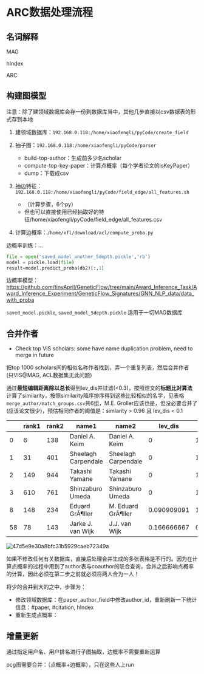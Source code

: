 # ARC数据处理流程

## 名词解释

MAG

hIndex

ARC



## 构建图模型

注意：除了建领域数据库会存一份到数据库当中，其他几步直接以csv数据表的形式存到本地

1. 建领域数据库：`192.168.0.118:/home/xiaofengli/pyCode/create_field`

2. 抽子图：`192.168.0.118:/home/xiaofengli/pyCode/parser`
    - build-top-author：生成前多少名scholar
    - compute-top-key-paper：计算点概率（每个学者论文的isKeyPaper）
    - dump：下载成csv

3. 抽边特征：`192.168.0.118:/home/xiaofengli/pyCode/field_edge/all_features.sh`
    - （计算步骤，6个py）
    - 但也可以直接使用已经抽取好的特征/home/xiaofengli/pyCode/field_edge/all_features.csv

4. 计算边概率：`/home/xfl/download/acl/compute_proba.py`

边概率训练：...

```python
file = open('saved_model_another_5depth.pickle','rb')
model = pickle.load(file)
result=model.predict_proba(db2)[:,1]
```

边概率模型：https://github.com/tinyApril/GeneticFlow/tree/main/Award_Inference_Task/Award_Inference_Experiment/GeneticFlow_Signatures/GNN_NLP_data/data_with_proba

`saved_model.pickle`, `saved_model_5depth.pickle` 适用于一切MAG数据库


## 合并作者

* Check top VIS scholars: some have name duplication problem, need to merge in future

把top 1000 scholars间的相似名称作者找到，弄一个重复列表，然后合并作者 (只VIS@MAG, ACL数据集无此问题)

通过**最短编辑距离除以总长**得到lev_dis并过滤(<0.3)，按照煜文的**标题比对算法**计算了similarity，按照similarity降序排序得到这些比较相似的名字，见表格`merge_author/match_groups.csv`共6组，M.E. Groller应该也是，但没必要合并了(应该论文很少)，预估相同作者的阈值是：simlarity > 0.96 且 lev_dis < 0.1

|      | rank1  | rank2  | name1               | name2               | lev_dis     | similarity  |
| ---- | ---- | ---- | ------------------- | ------------------- | ----------- | ----------- |
| 0    | 6    | 138  | Daniel A. Keim      | Daniel A. Keim      | 0           | 1           |
| 1    | 31   | 401  | Sheelagh Carpendale | Sheelagh Carpendale | 0           | 1           |
| 2    | 149  | 944  | Takashi Yamane      | Takashi Yamane      | 0           | 1           |
| 3    | 610  | 761  | Shinzaburo Umeda    | Shinzaburo Umeda    | 0           | 1           |
| 8    | 148  | 234  | Eduard GrÃ¶ller     | M. Eduard GrÃ¶ller  | 0.090909091 | 1           |
| 58   | 78   | 143  | Jarke J. van Wijk   | J.J. van Wijk       | 0.166666667 | 0.909090909 |

![47d5e9e30a8bfc31b5929caeb72349a](https://github.com/sunieee/ARC/assets/42105752/218f75fd-2220-4e52-b7a3-3e184666e750)


如果不修改任何有关数据库，直接后处理合并生成的多张表格是不行的。因为在计算点概率的过程中用到了author表与coauthor的联合查询，合并之后影响点概率的计算，因此必须在第二步之前就必须将两人合为一人！

将少的合并到大的之中，步骤为：
- 修改领域数据库：在paper_author_field中修改author_id，重新刷新一下统计信息：#paper, #citation, hIndex
- 重新生成点概率：


## 增量更新

通过指定用户名、用户排名进行子图抽取，边概率不需要重新运算

pcg图需要合并：（点概率+边概率），只在这些人上run